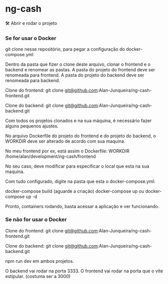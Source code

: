 # ng-cash

🛠️ Abrir e rodar o projeto

### Se for usar o Docker

git clone nesse repositório, para pegar a configuração do docker-compose.yml

Dentro da pasta que fizer o clone deste arquivo, clonar o frontend e o backend e renomear as pastas.
A pasta do projeto do frontend deve ser renomeada para frontend.
A pasta do projeto do backend deve ser renomeada para backend.

Clone do frontend:
git clone git@github.com:Alan-Junqueira/ng-cash-frontend.git

Clone do backend:
git clone git@github.com:Alan-Junqueira/ng-cash-backend.git

Com todos os projetos clonados e na sua máquina, é necessário fazer alguns pequenos ajustes.

No arquivo Dockerfile do projeto do frontend e do projeto do backend, o WORKDIR deve ser alterado de acordo com sua maquina.

No meu frontend por ex, está assim o Dockerfile: WORKDIR /home/alan/development/ng-cash/frontend

No seu caso, deve modificar para especificar o local que esta na sua maquina.

Com tudo configurado, digite na pasta que esta o docker-compose.yml:

docker-compose build (aguarde a criação)
docker-compose up ou docker-compose up -d

Pronto, containers rodando, basta acessar a aplicação e ver funcionando.

### Se não for usar o Docker

Clone do frontend:
git clone git@github.com:Alan-Junqueira/ng-cash-frontend.git

Clone do backend:
git clone git@github.com:Alan-Junqueira/ng-cash-backend.git

npm run dev em ambos projetos.

O backend vai rodar na porta 3333.
O frontend vai rodar na porta que o vite estipular. (costuma ser a 3000)
